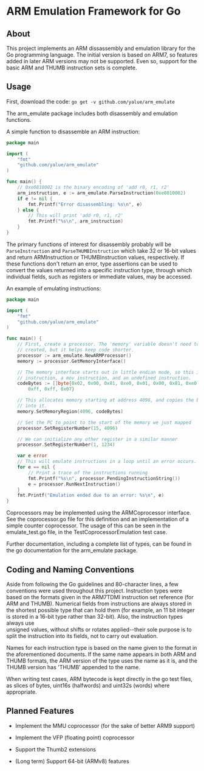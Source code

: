 ARM Emulation Framework for Go
==================================

About
-----
This project implements an ARM dissassembly and emulation library for the Go
programming language. The initial version is based on ARM7, so features added
in later ARM versions may not be supported. Even so, support for the basic ARM
and THUMB instruction sets is complete.

Usage
-----
First, download the code: `go get -v github.com/yalue/arm_emulate`

The arm\_emulate package includes both disassembly and emulation functions.

A simple function to disassemble an ARM instruction:
```go
package main

import (
    "fmt"
    "github.com/yalue/arm_emulate"
)

func main() {
    // 0xe0810002 is the binary encoding of 'add r0, r1, r2'
    arm_instruction, e := arm_emulate.ParseInstruction(0xe0810002)
    if e != nil {
        fmt.Printf("Error disassembling: %s\n", e)
    } else {
        // This will print 'add r0, r1, r2'
        fmt.Printf("%s\n", arm_instruction)
    }
}
```
The primary functions of interest for disassembly probably will be
`ParseInstruction` and `ParseTHUMBInstruction` which take 32 or 16-bit values
and return ARMInstruction or THUMBInstruction values, respectively. If these
functions don't return an error, type assertions can be used to convert the
values returned into a specific instruction type, through which individual
fields, such as registers or immediate values, may be accessed.

An example of emulating instructions:
```go
package main

import (
    "fmt"
    "github.com/yalue/arm_emulate"
)

func main() {
    // First, create a processor. The 'memory' variable doesn't need to be
    // created, but it helps keep code shorter.
    processor := arm_emulate.NewARMProcessor()
    memory := processor.GetMemoryInterface()

    // The memory interface starts out in little endian mode, so this is an add
    // instruction, a mov instruction, and an undefined instruction.
    codeBytes := []byte{0x02, 0x00, 0x81, 0xe0, 0x01, 0x00, 0x81, 0xe0, 0xff,
        0xff, 0xff, 0x07}

    // This allocates memory starting at address 4096, and copies the bytes
    // into it.
    memory.SetMemoryRegion(4096, codeBytes)

    // Set the PC to point to the start of the memory we just mapped
    processor.SetRegisterNumber(15, 4096)

    // We can initialize any other register in a similar manner
    processor.SetRegisterNumber(1, 1234)

    var e error
    // This will emulate instructions in a loop until an error occurs.
    for e == nil {
        // Print a trace of the instructions running
        fmt.Printf("%s\n", processor.PendingInstructionString())
        e = processor.RunNextInstruction()
    }
    fmt.Printf("Emulation ended due to an error: %s\n", e)
}
```

Coprocessors may be implemented using the ARMCoprocessor interface. See the
coprocessor.go file for this definition and an implementation of a simple
counter coprocessor. The usage of this can be seen in the emulate_test.go file,
in the TestCoprocessorEmulation test case.

Further documentation, including a complete list of types, can be found in the
go documentation for the arm_emulate package.

Coding and Naming Conventions
-----------------------------
Aside from following the Go guidelines and 80-character lines, a few
conventions were used throughout this project. Instruction types were based on
the formats given in the ARM7TDMI instruction set reference (for ARM and
THUMB). Numerical fields from instructions are always stored in the shortest
possible type that can hold them (for example, an 11 bit integer is stored in a
16-bit type rather than 32-bit). Also, the instruction types always use\
unsigned values, without shifts or rotates applied--their sole purpose is to
split the instruction into its fields, not to carry out evaluation.

Names for each instruction type is based on the name given to the format in
the aforementioned documents. If the same name appears in both ARM and THUMB
formats, the ARM version of the type uses the name as it is, and the THUMB
version has 'THUMB' appended to the name.

When writing test cases, ARM bytecode is kept directly in the go test files,
as slices of bytes, uint16s (halfwords) and uint32s (words) where appropriate.

Planned Features
----------------

 - Implement the MMU coprocessor (for the sake of better ARM9 support)

 - Implement the VFP (floating point) coprocessor

 - Support the Thumb2 extensions

 - (Long term) Support 64-bit (ARMv8) features

